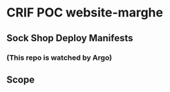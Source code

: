 # CRIF POC website-marghe

## Sock Shop Deploy Manifests
### (This repo is watched by Argo)

## Scope
